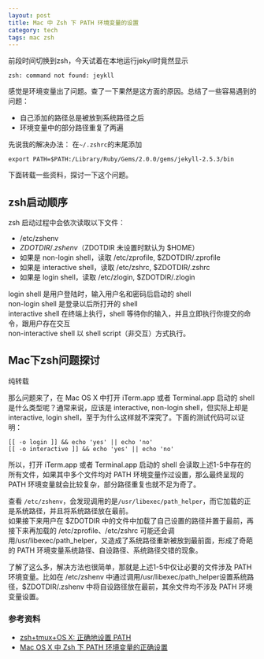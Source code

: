 ```yaml
---
layout: post
title: Mac 中 Zsh 下 PATH 环境变量的设置
category: tech
tags: mac zsh
---
```


前段时间切换到zsh，今天试着在本地运行jekyll时竟然显示

	zsh: command not found: jeykll
	
感觉是环境变量出了问题。查了一下果然是这方面的原因。总结了一些容易遇到的问题：

* 自己添加的路径总是被放到系统路径之后
* 环境变量中的部分路径重复了两遍

先说我的解决办法：
在`~/.zshrc`的末尾添加

	export PATH=$PATH:/Library/Ruby/Gems/2.0.0/gems/jekyll-2.5.3/bin
	
下面转载一些资料，探讨一下这个问题。

## zsh启动顺序
zsh 启动过程中会依次读取以下文件：

* /etc/zshenv
* $ZDOTDIR/.zshenv（$ZDOTDIR 未设置时默认为 $HOME）
* 如果是 non-login shell，读取 /etc/zprofile, $ZDOTDIR/.zprofile
* 如果是 interactive shell，读取 /etc/zshrc, $ZDOTDIR/.zshrc
* 如果是 login shell，读取 /etc/zlogin, $ZDOTDIR/.zlogin

login shell 是用户登陆时，输入用户名和密码后启动的 shell  
non-login shell 是登录以后所打开的 shell  
interactive shell 在终端上执行，shell 等待你的输入，并且立即执行你提交的命令，跟用户存在交互  
non-interactive shell 以 shell script（非交互）方式执行。



## Mac下zsh问题探讨

>
纯转载

那么问题来了，在 Mac OS X 中打开 iTerm.app 或者 Terminal.app 启动的 shell 是什么类型呢？通常来说，应该是 interactive, non-login shell，但实际上却是 interactive, login shell，至于为什么这样就不深究了。下面的测试代码可以证明：

	[[ -o login ]] && echo 'yes' || echo 'no'
	[[ -o interactive ]] && echo 'yes' || echo 'no'
	
所以，打开 iTerm.app 或者 Terminal.app 启动的 shell 会读取上述1-5中存在的所有文件，如果其中多个文件均对 PATH 环境变量作过设置，那么最终呈现的 PATH 环境变量就会比较复杂，部分路径重复也就不足为奇了。

查看 `/etc/zshenv`，会发现调用的是`/usr/libexec/path_helper`，而它加载的正是系统路径，并且将系统路径放在最前。  
如果接下来用户在 $ZDOTDIR 中的文件中加载了自己设置的路径并置于最前，再接下来再加载的 /etc/zprofile、/etc/zshrc 可能还会调用/usr/libexec/path_helper，又造成了系统路径重新被放到最前面，形成了奇葩的 PATH 环境变量系统路径、自设路径、系统路径交错的现象。

了解了这么多，解决方法也很简单，那就是上述1-5中仅让必要的文件涉及 PATH 环境变量。比如在 /etc/zshenv 中通过调用/usr/libexec/path_helper设置系统路径，$ZDOTDIR/.zshenv 中将自设路径放在最前，其余文件均不涉及 PATH 环境变量设置。

### 参考资料

* [zsh+tmux+OS X: 正确地设置 PATH](http://chenyufei.info/blog/2014-03-04/zsh-tmux-osx-set-correct-path/)
* [Mac OS X 中 Zsh 下 PATH 环境变量的正确设置](http://www.jmlog.com/set-path-in-zsh-on-mac-os-x/)